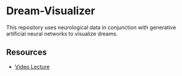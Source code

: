 # Dream-Visualizer
This repository uses neurological data in conjunction with generative artificial neural networks to visualize dreams.

## Resources
- [Video Lecture](https://www.youtube.com/watch?time_continue=217&v=88I7gLR5v_A&embeds_referring_euri=https%3A%2F%2Fcbmm.mit.edu%2F&embeds_referring_origin=https%3A%2F%2Fcbmm.mit.edu&source_ve_path=Mjg2NjIsMjM4NTE&feature=emb_title)

